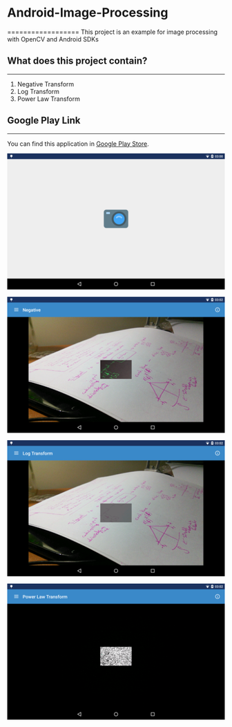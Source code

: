 # Android-Image-Processing
==================
This project is an example for image processing with OpenCV and Android SDKs

## What does this project contain?
------------------
1. Negative Transform
2. Log Transform
3. Power Law Transform

## Google Play Link
------------------
You can find this application in [Google Play Store](https://play.google.com/store/apps/details?id=com.suleymanbilgin.cmeimageprocessing/).

![1](1.png)

![2](2.png)

![3](3.png)

![4](4.png)
